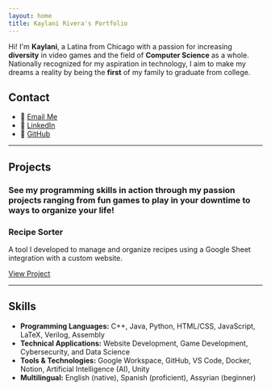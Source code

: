 ```yaml
---
layout: home
title: Kaylani Rivera's Portfolio
---
```


Hi! I'm **Kaylani**, a Latina from Chicago with a passion for increasing **diversity** in video games and the field of **Computer Science** as a whole. Nationally recognized for my aspiration in technology, I aim to make my dreams a reality by being the **first** of my family to graduate from college. 

## Contact

- 📧 [Email Me](mailto:kaykayr2882@gmail.com)
- 💼 [LinkedIn](https://linkedin.com/in/kaylani-rivera)
- 🐙 [GitHub](https://github.com/krivera28)
  
---

## **Projects**
### See my programming skills in action through my passion projects ranging from fun games to play in your downtime to ways to organize your life!

### Recipe Sorter
A tool I developed to manage and organize recipes using a Google Sheet integration with a custom website.

[View Project](#)

---

## **Skills**

- **Programming Languages:** C++, Java, Python, HTML/CSS, JavaScript, LaTeX, Verilog, Assembly
- **Technical Applications:** Website Development, Game Development, Cybersecurity, and Data Science
- **Tools & Technologies:** Google Workspace, GitHub, VS Code, Docker, Notion, Artificial Intelligence (AI), Unity
- **Multilingual:** English (native), Spanish (proficient), Assyrian (beginner)

